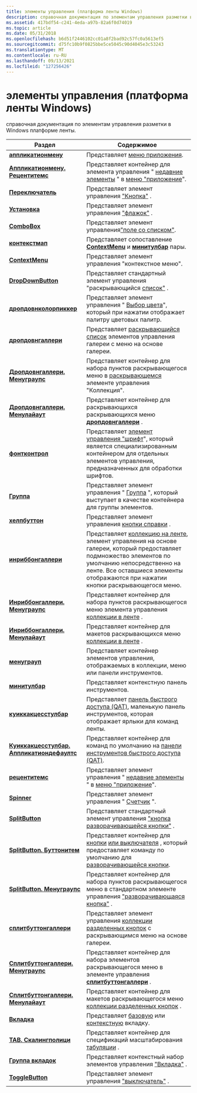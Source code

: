```yaml
---
title: элементы управления (платформа ленты Windows)
description: справочная документация по элементам управления разметки в Windows платформе ленты.
ms.assetid: 417bdf54-c241-4eda-a97b-82a6f0d74019
ms.topic: article
ms.date: 05/31/2018
ms.openlocfilehash: b6d51f2446102cc01a8f2bad92c57fc0a5613ef5
ms.sourcegitcommit: d75fc10b9f0825bbe5ce5045c90d4045e3c53243
ms.translationtype: MT
ms.contentlocale: ru-RU
ms.lasthandoff: 09/13/2021
ms.locfileid: "127256426"
---
```

# <a name="controls-windows-ribbon-framework"></a>элементы управления (платформа ленты Windows)

справочная документация по элементам управления разметки в Windows платформе ленты.



| Раздел                                                                                                          | Содержимое                                                                                                                                                                                                                                                     |
|----------------------------------------------------------------------------------------------------------------|--------------------------------------------------------------------------------------------------------------------------------------------------------------------------------------------------------------------------------------------------------------|
| [**аппликатионмену**](windowsribbon-element-applicationmenu.md)                                               | Представляет [меню приложения](windowsribbon-controls-applicationmenu.md).<br/>                                                                                                                                                                    |
| [**Аппликатионмену. Рецентитемс**](windowsribbon-element-applicationmenu-recentitems.md)                       | Представляет контейнер для элемента управления " [недавние элементы](windowsribbon-controls-recentitems.md) " в [меню "приложение](windowsribbon-controls-applicationmenu.md)".<br/>                                                                              |
| [**Переключатель**](windowsribbon-element-button.md)                                                                 | Представляет элемент управления ["Кнопка"](windowsribbon-controls-button.md) .<br/>                                                                                                                                                                                 |
| [**Установка**](windowsribbon-element-checkbox.md)                                                             | Представляет элемент управления ["флажок"](windowsribbon-controls-checkbox.md) .<br/>                                                                                                                                                                            |
| [**ComboBox**](windowsribbon-element-combobox.md)                                                             | Представляет элемент управления["поле со списком"](windowsribbon-controls-combobox.md).<br/>                                                                                                                                                                              |
| [**контекстмап**](windowsribbon-element-contextmap.md)                                                         | Представляет сопоставление [**ContextMenu**](windowsribbon-element-contextmenu.md) и [**минитулбар**](windowsribbon-element-minitoolbar.md) пары.<br/>                                                                                                  |
| [**ContextMenu**](windowsribbon-element-contextmenu.md)                                                       | Представляет элемент управления "контекстное меню".<br/>                                                                                                                                                                                                                |
| [**DropDownButton**](windowsribbon-element-dropdownbutton.md)                                                 | Представляет стандартный элемент управления "раскрывающийся [список"](windowsribbon-controls-dropdownbutton.md) .<br/>                                                                                                                                                      |
| [**дропдовнколорпиккер**](windowsribbon-element-dropdowncolorpicker.md)                                       | Представляет элемент управления " [Выбор цвета](windowsribbon-controls-dropdowncolorpicker.md)", который при нажатии отображает палитру цветовых палитр.<br/>                                                                                              |
| [**дропдовнгаллери**](windowsribbon-element-dropdowngallery.md)                                               | Представляет [раскрывающийся список](windowsribbon-controls-dropdowngallery.md) элементов управления галереи с меню на основе галереи.<br/>                                                                                                                                   |
| [**Дропдовнгаллери. Менуграупс**](windowsribbon-element-dropdowngallery-menugroups.md)                         | Представляет контейнер для набора пунктов раскрывающегося меню в [раскрывающемся](windowsribbon-controls-dropdowngallery.md) элементе управления "Коллекция". <br/>                                                                                                           |
| [**Дропдовнгаллери. Менулайаут**](windowsribbon-element-dropdowngallery-menulayout.md)                         | Представляет контейнер для раскрывающихся раскрывающихся меню [**дропдовнгаллери**](windowsribbon-element-dropdowngallery.md) .<br/>                                                                                                                               |
| [**фонтконтрол**](windowsribbon-element-fontcontrol.md)                                                       | Представляет [элемент управления "шрифт](windowsribbon-controls-fontcontrol.md)", который является специализированным контейнером для отдельных элементов управления, предназначенных для обработки шрифтов.<br/>                                                                                      |
| [**Группа**](windowsribbon-element-group.md)                                                                   | Представляет элемент управления " [Группа](windowsribbon-controls-group.md) ", который выступает в качестве контейнера для группы элементов. <br/>                                                                                                                            |
| [**хелпбуттон**](windowsribbon-element-helpbutton.md)                                                         | Представляет элемент управления [кнопки справки](windowsribbon-controls-helpbutton.md) .<br/>                                                                                                                                                                      |
| [**инриббонгаллери**](windowsribbon-element-inribbongallery.md)                                               | Представляет [коллекцию на ленте](windowsribbon-controls-inribbongallery.md), элемент управления на основе галереи, который предоставляет подмножество элементов по умолчанию непосредственно на ленте. Все оставшиеся элементы отображаются при нажатии кнопки раскрывающегося меню.<br/> |
| [**Инриббонгаллери. Менуграупс**](windowsribbon-element-inribbongallery-menugroups.md)                         | Представляет контейнер для набора пунктов раскрывающегося меню элемента управления [коллекции в ленте](windowsribbon-controls-inribbongallery.md) . <br/>                                                                                                        |
| [**Инриббонгаллери. Менулайаут**](windowsribbon-element-inribbongallery-menulayout.md)                         | Представляет контейнер для макетов раскрывающихся меню [коллекции в ленте](windowsribbon-controls-inribbongallery.md) .<br/>                                                                                                                                |
| [**менуграуп**](windowsribbon-element-menugroup.md)                                                           | Представляет контейнер элементов управления, отображаемых в коллекции, меню или панели инструментов. <br/>                                                                                                                                                                    |
| [**минитулбар**](windowsribbon-element-minitoolbar.md)                                                       | Представляет контекстную панель инструментов.<br/>                                                                                                                                                                                                                  |
| [**куиккакцесстулбар**](windowsribbon-element-quickaccesstoolbar.md)                                         | Представляет [панель быстрого доступа (QAT)](windowsribbon-controls-quickaccesstoolbar.md), маленькую панель инструментов, которая отображает ярлыки для команд ленты.<br/>                                                                                           |
| [**Куиккакцесстулбар. Аппликатиондефаултс**](windowsribbon-element-quickaccesstoolbar-applicationdefaults.md) | Представляет контейнер для команд по умолчанию на [панели инструментов быстрого доступа (QAT)](windowsribbon-controls-quickaccesstoolbar.md).<br/>                                                                                                                   |
| [**рецентитемс**](windowsribbon-element-recentitems.md)                                                       | Представляет элемент управления " [недавние элементы](windowsribbon-controls-recentitems.md) " в [меню "приложение](windowsribbon-controls-applicationmenu.md)". <br/>                                                                                             |
| [**Spinner**](windowsribbon-element-spinner.md)                                                               | Представляет элемент управления " [Счетчик](windowsribbon-controls-spinner.md) ".<br/>                                                                                                                                                                               |
| [**SplitButton**](windowsribbon-element-splitbutton.md)                                                       | Представляет стандартный элемент управления ["кнопка разворачивающейся кнопки"](windowsribbon-controls-splitbutton.md) .<br/>                                                                                                                                                             |
| [**SplitButton. Буттонитем**](windowsribbon-element-splitbutton-buttonitem.md)                                 | Представляет контейнер для [кнопки](windowsribbon-controls-button.md) [или выключателя](windowsribbon-controls-togglebutton.md) , который предоставляет команду по умолчанию для [разворачивающейся кнопки](windowsribbon-controls-splitbutton.md).<br/>                |
| [**SplitButton. Менуграупс**](windowsribbon-element-splitbutton-menugroups.md)                                 | Представляет контейнер для набора пунктов раскрывающегося меню в стандартном элементе управления ["разворачивающаяся кнопка"](windowsribbon-controls-splitbutton.md) .<br/>                                                                                                            |
| [**сплитбуттонгаллери**](windowsribbon-element-splitbuttongallery.md)                                         | Представляет элемент управления [коллекции разделенных кнопок](windowsribbon-controls-splitbuttongallery.md) с раскрывающимся меню на основе галереи.<br/>                                                                                                                  |
| [**Сплитбуттонгаллери. Менуграупс**](windowsribbon-element-splitbuttongallery-menugroups.md)                   | Представляет контейнер для набора элементов раскрывающегося меню в элементе управления [**сплитбуттонгаллери**](windowsribbon-element-splitbuttongallery.md) . <br/>                                                                                                    |
| [**Сплитбуттонгаллери. Менулайаут**](windowsribbon-element-splitbuttongallery-menulayout.md)                   | Представляет контейнер для макетов раскрывающегося меню [коллекции разделенных кнопок](windowsribbon-controls-splitbuttongallery.md) .<br/>                                                                                                                          |
| [**Вкладка**](windowsribbon-element-tab.md)                                                                       | Представляет [базовую](windowsribbon-controls-tab.md) или [контекстную](windowsribbon-controls-tabgroup.md) вкладку.<br/>                                                                                                                                     |
| [**TAB. Скалингполици**](windowsribbon-element-tab-scalingpolicy.md)                                           | Представляет контейнер для спецификаций масштабирования [табуляции](windowsribbon-controls-tab.md) .<br/>                                                                                                                                                          |
| [**Группа вкладок**](windowsribbon-element-tabgroup.md)                                                             | Представляет контекстный набор элементов управления ["Вкладка"](windowsribbon-controls-tabgroup.md) .<br/>                                                                                                                                                               |
| [**ToggleButton**](windowsribbon-element-togglebutton.md)                                                     | Представляет элемент управления ["выключатель"](windowsribbon-controls-togglebutton.md) .<br/>                                                                                                                                                                    |



 

 

 





